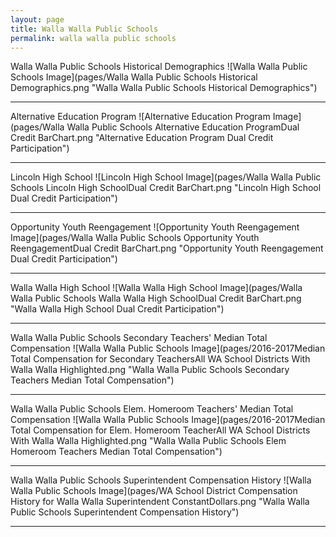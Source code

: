 ```yaml
---
layout: page
title: Walla Walla Public Schools
permalink: walla walla public schools
---
```



Walla Walla Public Schools Historical Demographics
![Walla Walla Public Schools Image](pages/Walla Walla Public Schools Historical Demographics.png "Walla Walla Public Schools Historical Demographics")

___

Alternative Education Program
![Alternative Education Program Image](pages/Walla Walla Public Schools Alternative Education ProgramDual Credit BarChart.png "Alternative Education Program Dual Credit Participation")

___

Lincoln High School
![Lincoln High School Image](pages/Walla Walla Public Schools Lincoln High SchoolDual Credit BarChart.png "Lincoln High School Dual Credit Participation")

___

Opportunity Youth Reengagement
![Opportunity Youth Reengagement Image](pages/Walla Walla Public Schools Opportunity Youth ReengagementDual Credit BarChart.png "Opportunity Youth Reengagement Dual Credit Participation")

___

Walla Walla High School
![Walla Walla High School Image](pages/Walla Walla Public Schools Walla Walla High SchoolDual Credit BarChart.png "Walla Walla High School Dual Credit Participation")

___

Walla Walla Public Schools Secondary Teachers' Median Total Compensation
![Walla Walla Public Schools Image](pages/2016-2017Median Total Compensation for Secondary TeachersAll WA School Districts With Walla Walla Highlighted.png "Walla Walla Public Schools Secondary Teachers Median Total Compensation")

___

Walla Walla Public Schools Elem. Homeroom Teachers' Median Total Compensation
![Walla Walla Public Schools Image](pages/2016-2017Median Total Compensation for Elem. Homeroom TeacherAll WA School Districts With Walla Walla Highlighted.png "Walla Walla Public Schools Elem Homeroom Teachers Median Total Compensation")

___

Walla Walla Public Schools Superintendent Compensation History
![Walla Walla Public Schools Image](pages/WA School District Compensation History for Walla Walla Superintendent ConstantDollars.png "Walla Walla Public Schools Superintendent Compensation History")

___

